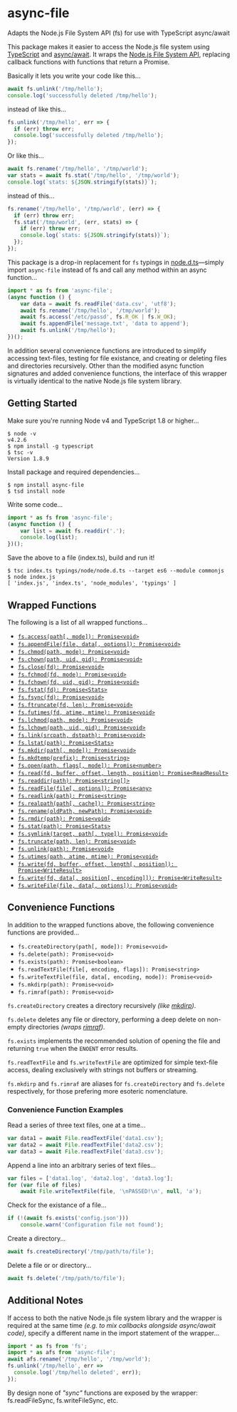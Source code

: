 # async-file
Adapts the Node.js File System API (fs) for use with TypeScript async/await

This package makes it easier to access the Node.js file system using [TypeScript](http://www.typescriptlang.org/) and [async/await](https://blogs.msdn.microsoft.com/typescript/2015/11/03/what-about-asyncawait/).
It wraps the [Node.js File System API](https://nodejs.org/api/fs.html), replacing callback functions with functions that return a Promise.

Basically it lets you write your code like this...
```js
await fs.unlink('/tmp/hello');
console.log('successfully deleted /tmp/hello');
```
instead of like this...
```js
fs.unlink('/tmp/hello', err => {
  if (err) throw err;
  console.log('successfully deleted /tmp/hello');
});
```


Or like this...
```js
await fs.rename('/tmp/hello', '/tmp/world');
var stats = await fs.stat('/tmp/hello', '/tmp/world');
console.log(`stats: ${JSON.stringify(stats)}`);
```
instead of this...
```js
fs.rename('/tmp/hello', '/tmp/world', (err) => {
  if (err) throw err;
  fs.stat('/tmp/world', (err, stats) => {
    if (err) throw err;
    console.log(`stats: ${JSON.stringify(stats)}`);
  });
});
```

This package is a drop-in replacement for ```fs``` typings in [node.d.ts](https://github.com/DefinitelyTyped/DefinitelyTyped/blob/master/node/node.d.ts)—simply import ```async-file``` instead of fs and call any method within an async function... 

```js
import * as fs from 'async-file';
(async function () {
    var data = await fs.readFile('data.csv', 'utf8');
    await fs.rename('/tmp/hello', '/tmp/world');
    await fs.access('/etc/passd', fs.R_OK | fs.W_OK);
    await fs.appendFile('message.txt', 'data to append');
    await fs.unlink('/tmp/hello');
})();
```

In addition several convenience functions are introduced to simplify accessing text-files, testing for file existance, and creating or deleting files and directories recursively.
Other than the modified async function signatures and added convenience functions, the interface of this wrapper is virtually identical to the native Node.js file system library.


## Getting Started

Make sure you're running Node v4 and TypeScript 1.8 or higher...
```
$ node -v
v4.2.6
$ npm install -g typescript
$ tsc -v
Version 1.8.9
```

Install package and required dependencies...
```
$ npm install async-file
$ tsd install node
```

Write some code...
```js
import * as fs from 'async-file';
(async function () {
    var list = await fs.readdir('.');
    console.log(list);    
})();
```

Save the above to a file (index.ts), build and run it!
```
$ tsc index.ts typings/node/node.d.ts --target es6 --module commonjs 
$ node index.js
[ 'index.js', 'index.ts', 'node_modules', 'typings' ]
```

## Wrapped Functions
The following is a list of all wrapped functions...

* [```fs.access(path[, mode]): Promise<void>```](https://nodejs.org/api/fs.html#fs_fs_access_path_mode_callback)
* [```fs.appendFile(file, data[, options]): Promise<void>```](https://nodejs.org/api/fs.html#fs_fs_appendfile_file_data_options_callback)
* [```fs.chmod(path, mode): Promise<void>```](https://nodejs.org/api/fs.html#fs_fs_chmod_path_mode_callback)
* [```fs.chown(path, uid, gid): Promise<void>```](https://nodejs.org/api/fs.html#fs_fs_chown_path_uid_gid_callback)
* [```fs.close(fd): Promise<void>```](https://nodejs.org/api/fs.html#fs_fs_close_fd_callback)
* [```fs.fchmod(fd, mode): Promise<void>```](https://nodejs.org/api/fs.html#fs_fs_fchmod_fd_mode_callback)
* [```fs.fchown(fd, uid, gid): Promise<void>```](https://nodejs.org/api/fs.html#fs_fs_fchown_fd_uid_gid_callback)
* [```fs.fstat(fd): Promise<Stats>```](https://nodejs.org/api/fs.html#fs_fs_fstat_fd_callback)
* [```fs.fsync(fd): Promise<void>```](https://nodejs.org/api/fs.html#fs_fs_fsync_fd_callback)
* [```fs.ftruncate(fd, len): Promise<void>```](https://nodejs.org/api/fs.html#fs_fs_ftruncate_fd_len_callback)
* [```fs.futimes(fd, atime, mtime): Promise<void>```](https://nodejs.org/api/fs.html#fs_fs_futimes_fd_atime_mtime_callback)
* [```fs.lchmod(path, mode): Promise<void>```](https://nodejs.org/api/fs.html#fs_fs_lchmod_path_mode_callback)
* [```fs.lchown(path, uid, gid): Promise<void>```](https://nodejs.org/api/fs.html#fs_fs_lchown_path_uid_gid_callback)
* [```fs.link(srcpath, dstpath): Promise<void>```](https://nodejs.org/api/fs.html#fs_fs_link_srcpath_dstpath_callback)
* [```fs.lstat(path): Promise<Stats>```](https://nodejs.org/api/fs.html#fs_fs_lstat_path_callback)
* [```fs.mkdir(path[, mode]): Promise<void>```](https://nodejs.org/api/fs.html#fs_fs_mkdir_path_mode_callback)
* [```fs.mkdtemp(prefix): Promise<string>```](https://nodejs.org/api/fs.html#fs_fs_mkdtemp_prefix_callback)
* [```fs.open(path, flags[, mode]): Promise<number>```](https://nodejs.org/api/fs.html#fs_fs_open_path_flags_mode_callback)
* [```fs.read(fd, buffer, offset, length, position): Promise<ReadResult>```](https://nodejs.org/api/fs.html#fs_fs_read_fd_buffer_offset_length_position_callback)
* [```fs.readdir(path): Promise<string[]>```](https://nodejs.org/api/fs.html#fs_fs_readdir_path_callback)
* [```fs.readFile(file[, options]): Promise<any>```](https://nodejs.org/api/fs.html#fs_fs_readfile_file_options_callback)
* [```fs.readlink(path): Promise<string>```](https://nodejs.org/api/fs.html#fs_fs_readlink_path_callback)
* [```fs.realpath(path[, cache]): Promise<string>```](https://nodejs.org/api/fs.html#fs_fs_realpath_path_cache_callback)
* [```fs.rename(oldPath, newPath): Promise<void>```](https://nodejs.org/api/fs.html#fs_fs_rename_oldpath_newpath_callback)
* [```fs.rmdir(path): Promise<void>```](https://nodejs.org/api/fs.html#fs_fs_rmdir_path_callback)
* [```fs.stat(path): Promise<Stats>```](https://nodejs.org/api/fs.html#fs_fs_stat_path_callback)
* [```fs.symlink(target, path[, type]): Promise<void>```](https://nodejs.org/api/fs.html#fs_fs_symlink_target_path_type_callback)
* [```fs.truncate(path, len): Promise<void>```](https://nodejs.org/api/fs.html#fs_fs_truncate_path_len_callback)
* [```fs.unlink(path): Promise<void>```](https://nodejs.org/api/fs.html#fs_fs_unlink_path_callback)
* [```fs.utimes(path, atime, mtime): Promise<void>```](https://nodejs.org/api/fs.html#fs_fs_utimes_path_atime_mtime_callback)
* [```fs.write(fd, buffer, offset, length[, position]): Promise<WriteResult>```](https://nodejs.org/api/fs.html#fs_fs_write_fd_data_position_encoding_callback)
* [```fs.write(fd, data[, position[, encoding]]): Promise<WriteResult>```](https://nodejs.org/api/fs.html#fs_fs_write_fd_data_position_encoding_callback)
* [```fs.writeFile(file, data[, options]): Promise<void>```](https://nodejs.org/api/fs.html#fs_fs_writefile_file_data_options_callback)

## Convenience Functions
In addition to the wrapped functions above, the following convenience functions are provided...

* ```fs.createDirectory(path[, mode]): Promise<void>```
* ```fs.delete(path): Promise<void>```
* ```fs.exists(path): Promise<boolean>```
* ```fs.readTextFile(file[, encoding, flags]): Promise<string>```
* ```fs.writeTextFile(file, data[, encoding, mode]): Promise<void>```
* ```fs.mkdirp(path): Promise<void>```
* ```fs.rimraf(path): Promise<void>```

```fs.createDirectory``` creates a directory recursively *(like [mkdirp](https://www.npmjs.com/package/mkdirp))*.

```fs.delete``` deletes any file or directory, performing a deep delete on non-empty directories *(wraps [rimraf](https://www.npmjs.com/package/rimraf))*.

```fs.exists``` implements the recommended solution of opening the file and returning ```true``` when the ```ENOENT``` error results.
 
```fs.readTextFile``` and ```fs.writeTextFile``` are optimized for simple text-file access, dealing exclusively with strings not buffers or streaming.

```fs.mkdirp``` and ```fs.rimraf``` are aliases for ```fs.createDirectory``` and ```fs.delete``` respectively, for those prefering more esoteric nomenclature.

### Convenience Function Examples

Read a series of three text files, one at a time...
```js
var data1 = await File.readTextFile('data1.csv');
var data2 = await File.readTextFile('data2.csv');
var data3 = await File.readTextFile('data3.csv');
```

Append a line into an arbitrary series of text files...
```js
var files = ['data1.log', 'data2.log', 'data3.log'];
for (var file of files)
    await File.writeTextFile(file, '\nPASSED!\n', null, 'a');
```

Check for the existance of a file...
```js
if (!(await fs.exists('config.json')))
    console.warn('Configuration file not found');
```

Create a directory...
```js
await fs.createDirectory('/tmp/path/to/file');
```

Delete a file or or directory...
```js
await fs.delete('/tmp/path/to/file');
```


## Additional Notes

If access to both the native Node.js file system library and the wrapper is required at the same time *(e.g. to mix callbacks alongside async/await code)*, specify a different name in the import statement of the wrapper...
```js
import * as fs from 'fs';
import * as afs from 'async-file';
await afs.rename('/tmp/hello', '/tmp/world');
fs.unlink('/tmp/hello', err => 
  console.log('/tmp/hello deleted', err));
});
```

By design none of *"sync"* functions are exposed by the wrapper: fs.readFileSync, fs.writeFileSync, etc.